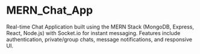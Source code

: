 # MERN_Chat_App
Real-time Chat Application built using the MERN Stack (MongoDB, Express, React, Node.js) with Socket.io for instant messaging. Features include authentication, private/group chats, message notifications, and responsive UI.
